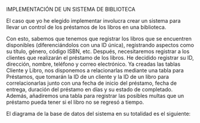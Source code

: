 IMPLEMENTACIÓN DE UN SISTEMA DE BIBLIOTECA

El caso que yo he elegido implementar involucra crear un sistema para llevar un control de los préstamos de los libros en una biblioteca. 

Con esto, sabemos que tenemos que registrar los libros que se encuentren disponibles (diferenciándolos con una ID única), registrando aspectos como su título, género, código ISBN, etc.
Después, necesitaremos registrar a los clientes que realizarán el préstamo de los libros. He decidido registrar su ID, dirección, nombre, teléfono y correo electrónico.
Ya creadas las tablas Cliente y Libro, nos disponemos a relacionarlas mediante una tabla para Préstamos, que tomarán la ID de un cliente y la ID de un libro para correlacionarlas junto con una fecha de inicio del préstamo, fecha de entrega, duración del préstamo en días y su estado de completado.
Además, añadiremos una tabla para registrar las posibles multas que un préstamo pueda tener si el libro no se regresó a tiempo.

El diagrama de la base de datos del sistema en su totalidad es el siguiente:
